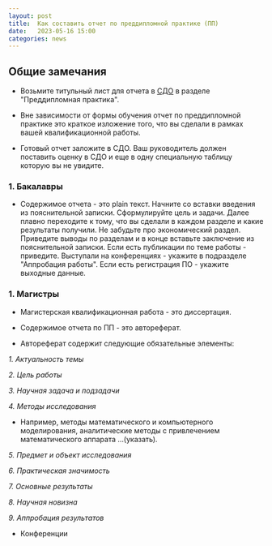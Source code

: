 ```yaml
---
layout: post
title:  Как составить отчет по преддипломной практике (ПП)
date:   2023-05-16 15:00
categories: news
---
```


## Общие замечания

* Возьмите титульный лист для отчета в [СДО](online-edu.mirea.ru) в разделе "Преддипломная практика".

* Вне зависимости от формы обучения отчет по преддипломной практике это краткое изложение того, что вы сделали в рамках вашей квалификационной работы.

* Готовый отчет заложите в СДО. Ваш руководитель должен поставить оценку в СДО и еще в одну специальную таблицу которую вы не увидите.

### 1. Бакалавры

* Содержимое отчета - это plain текст. Начните со вставки введения из пояснительной записки. Сформулируйте цель и задачи. Далее плавно переходите к тому, что вы сделали в каждом разделе и какие результаты получили. Не забудьте про экономический раздел.
Приведите выводы по разделам и в конце вставьте заключение из пояснительной записки. Если есть публикации по теме работы - приведите. Выступали на конференциях - укажите в подразделе "Аппробация работы". Если есть регистрация ПО - укажите выходные данные.

### 1. Магистры

* Магистерская квалификационная работа - это диссертация. 

* Содержимое отчета по ПП - это автореферат. 

* Автореферат содержит следующие обязательные элементы: 

_1. Актуальность темы_

_2. Цель работы_

_3. Научная задача и подзадачи_

_4. Методы исследования_
* Например, методы математического и компьютерного моделирования, аналитические методы с привлечением математического аппарата ...(указать).

_5. Предмет и объект исследования_

_6. Практическая значимость_

_7. Основные результаты_

_8. Научная новизна_

_9. Аппробация результатов_

* Конференции











